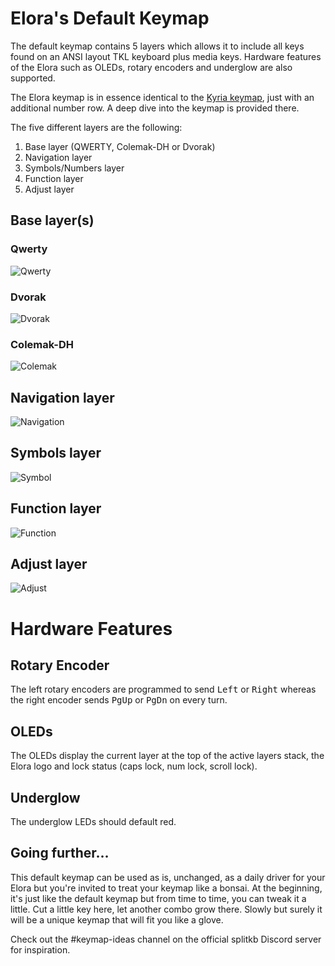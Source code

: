 # Elora's Default Keymap

The default keymap contains 5 layers which allows it to include all keys found on an ANSI layout TKL keyboard plus media keys.
Hardware features of the Elora such as OLEDs, rotary encoders and underglow are also supported.

The Elora keymap is in essence identical to the [Kyria keymap](https://github.com/qmk/qmk_firmware/blob/master/keyboards/splitkb/kyria/keymaps/default/readme.md), just with an additional number row. A deep dive into the keymap is provided there.

The five different layers are the following:

1. Base layer (QWERTY, Colemak-DH or Dvorak)
2. Navigation layer
3. Symbols/Numbers layer
4. Function layer
5. Adjust layer

## Base layer(s)

### Qwerty

![Qwerty](https://i.imgur.com/SZB1Z5gh.jpg)

### Dvorak

![Dvorak](https://i.imgur.com/RWB5Qhnh.jpg)

### Colemak-DH

![Colemak](https://i.imgur.com/4DjdGsGh.jpg)

## Navigation layer

![Navigation](https://i.imgur.com/tDM1MZeh.jpg)

## Symbols layer

![Symbol](https://i.imgur.com/9LsxnLRh.jpg)

## Function layer

![Function](https://i.imgur.com/KMCqh7Ch.jpg)

## Adjust layer

![Adjust](https://i.imgur.com/6WtMo8ih.jpg)

# Hardware Features

## Rotary Encoder

The left rotary encoders are programmed to send <kbd>Left</kbd> or <kbd>Right</kbd> whereas the right encoder sends <kbd>PgUp</kbd> or <kbd>PgDn</kbd> on every turn.

## OLEDs

The OLEDs display the current layer at the top of the active layers stack, the Elora logo and lock status (caps lock, num lock, scroll lock).

## Underglow

The underglow LEDs should default red.

## Going further…

This default keymap can be used as is, unchanged, as a daily driver for your Elora but you're invited to treat your keymap like a bonsai. At the beginning, it's just like the default keymap but from time to time, you can tweak it a little. Cut a little key here, let another combo grow there. Slowly but surely it will be a unique keymap that will fit you like a glove.

Check out the #keymap-ideas channel on the official splitkb Discord server for inspiration.
